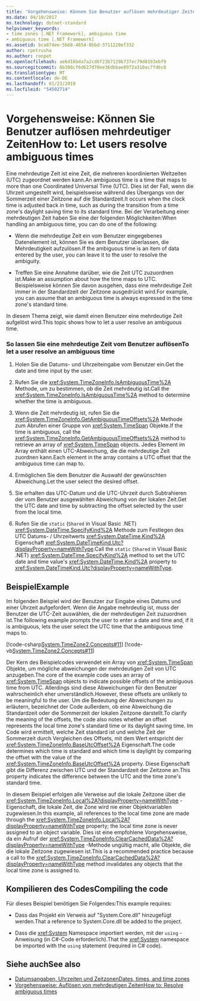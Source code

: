 ```yaml
---
title: 'Vorgehensweise: Können Sie Benutzer auflösen mehrdeutiger Zeiten'
ms.date: 04/10/2017
ms.technology: dotnet-standard
helpviewer_keywords:
- time zones [.NET Framework], ambiguous time
- ambiguous time [.NET Framework]
ms.assetid: bca874ee-5b68-4654-8bbd-3711220ef332
author: rpetrusha
ms.author: ronpet
ms.openlocfilehash: ae6d16bda7a2cd6f2367129b737ec79d8193ebf9
ms.sourcegitcommit: 6b308cf6d627d78ee36dbbae8972a310ac7fd6c8
ms.translationtype: MT
ms.contentlocale: de-DE
ms.lasthandoff: 01/23/2019
ms.locfileid: "54502714"
---
```

# <a name="how-to-let-users-resolve-ambiguous-times"></a><span data-ttu-id="caf6f-102">Vorgehensweise: Können Sie Benutzer auflösen mehrdeutiger Zeiten</span><span class="sxs-lookup"><span data-stu-id="caf6f-102">How to: Let users resolve ambiguous times</span></span>

<span data-ttu-id="caf6f-103">Eine mehrdeutige Zeit ist eine Zeit, die mehreren koordinierten Weltzeiten (UTC) zugeordnet werden kann.</span><span class="sxs-lookup"><span data-stu-id="caf6f-103">An ambiguous time is a time that maps to more than one Coordinated Universal Time (UTC).</span></span> <span data-ttu-id="caf6f-104">Dies ist der Fall, wenn die Uhrzeit umgestellt wird, beispielsweise während des Übergangs von der Sommerzeit einer Zeitzone auf die Standardzeit.</span><span class="sxs-lookup"><span data-stu-id="caf6f-104">It occurs when the clock time is adjusted back in time, such as during the transition from a time zone's daylight saving time to its standard time.</span></span> <span data-ttu-id="caf6f-105">Bei der Verarbeitung einer mehrdeutigen Zeit haben Sie eine der folgenden Möglichkeiten:</span><span class="sxs-lookup"><span data-stu-id="caf6f-105">When handling an ambiguous time, you can do one of the following:</span></span>

* <span data-ttu-id="caf6f-106">Wenn die mehrdeutige Zeit ein vom Benutzer eingegebenes Datenelement ist, können Sie es dem Benutzer überlassen, die Mehrdeutigkeit aufzulösen.</span><span class="sxs-lookup"><span data-stu-id="caf6f-106">If the ambiguous time is an item of data entered by the user, you can leave it to the user to resolve the ambiguity.</span></span>

* <span data-ttu-id="caf6f-107">Treffen Sie eine Annahme darüber, wie die Zeit UTC zuzuordnen ist.</span><span class="sxs-lookup"><span data-stu-id="caf6f-107">Make an assumption about how the time maps to UTC.</span></span> <span data-ttu-id="caf6f-108">Beispielsweise können Sie davon ausgehen, dass eine mehrdeutige Zeit immer in der Standardzeit der Zeitzone ausgedrückt wird.</span><span class="sxs-lookup"><span data-stu-id="caf6f-108">For example, you can assume that an ambiguous time is always expressed in the time zone's standard time.</span></span>

<span data-ttu-id="caf6f-109">In diesem Thema zeigt, wie damit einen Benutzer eine mehrdeutige Zeit aufgelöst wird.</span><span class="sxs-lookup"><span data-stu-id="caf6f-109">This topic shows how to let a user resolve an ambiguous time.</span></span>

### <a name="to-let-a-user-resolve-an-ambiguous-time"></a><span data-ttu-id="caf6f-110">So lassen Sie eine mehrdeutige Zeit vom Benutzer auflösen</span><span class="sxs-lookup"><span data-stu-id="caf6f-110">To let a user resolve an ambiguous time</span></span>

1. <span data-ttu-id="caf6f-111">Holen Sie die Datums- und Uhrzeiteingabe vom Benutzer ein.</span><span class="sxs-lookup"><span data-stu-id="caf6f-111">Get the date and time input by the user.</span></span>

2. <span data-ttu-id="caf6f-112">Rufen Sie die <xref:System.TimeZoneInfo.IsAmbiguousTime%2A> Methode, um zu bestimmen, ob die Zeit mehrdeutig ist.</span><span class="sxs-lookup"><span data-stu-id="caf6f-112">Call the <xref:System.TimeZoneInfo.IsAmbiguousTime%2A> method to determine whether the time is ambiguous.</span></span>

3. <span data-ttu-id="caf6f-113">Wenn die Zeit mehrdeutig ist, rufen Sie die <xref:System.TimeZoneInfo.GetAmbiguousTimeOffsets%2A> Methode zum Abrufen einer Gruppe von <xref:System.TimeSpan> Objekte.</span><span class="sxs-lookup"><span data-stu-id="caf6f-113">If the time is ambiguous, call the <xref:System.TimeZoneInfo.GetAmbiguousTimeOffsets%2A> method to retrieve an array of <xref:System.TimeSpan> objects.</span></span> <span data-ttu-id="caf6f-114">Jedes Element im Array enthält einen UTC-Abweichung, die die mehrdeutige Zeit zuordnen kann.</span><span class="sxs-lookup"><span data-stu-id="caf6f-114">Each element in the array contains a UTC offset that the ambiguous time can map to.</span></span>

4. <span data-ttu-id="caf6f-115">Ermöglichen Sie dem Benutzer die Auswahl der gewünschten Abweichung.</span><span class="sxs-lookup"><span data-stu-id="caf6f-115">Let the user select the desired offset.</span></span>

5. <span data-ttu-id="caf6f-116">Sie erhalten das UTC-Datum und die UTC-Uhrzeit durch Subtrahieren der vom Benutzer ausgewählten Abweichung von der lokalen Zeit.</span><span class="sxs-lookup"><span data-stu-id="caf6f-116">Get the UTC date and time by subtracting the offset selected by the user from the local time.</span></span>

6. <span data-ttu-id="caf6f-117">Rufen Sie die `static` (`Shared` in Visual Basic .NET) <xref:System.DateTime.SpecifyKind%2A> Methode zum Festlegen des UTC Datums- / Uhrzeitwerts <xref:System.DateTime.Kind%2A> Eigenschaft <xref:System.DateTimeKind.Utc?displayProperty=nameWithType>.</span><span class="sxs-lookup"><span data-stu-id="caf6f-117">Call the `static` (`Shared` in Visual Basic .NET) <xref:System.DateTime.SpecifyKind%2A> method to set the UTC date and time value's <xref:System.DateTime.Kind%2A> property to <xref:System.DateTimeKind.Utc?displayProperty=nameWithType>.</span></span>

## <a name="example"></a><span data-ttu-id="caf6f-118">Beispiel</span><span class="sxs-lookup"><span data-stu-id="caf6f-118">Example</span></span>

<span data-ttu-id="caf6f-119">Im folgenden Beispiel wird der Benutzer zur Eingabe eines Datums und einer Uhrzeit aufgefordert. Wenn die Angabe mehrdeutig ist, muss der Benutzer die UTC-Zeit auswählen, die der mehrdeutigen Zeit zuzuordnen ist.</span><span class="sxs-lookup"><span data-stu-id="caf6f-119">The following example prompts the user to enter a date and time and, if it is ambiguous, lets the user select the UTC time that the ambiguous time maps to.</span></span>

[!code-csharp[System.TimeZone2.Concepts#11](../../../samples/snippets/csharp/VS_Snippets_CLR_System/system.TimeZone2.Concepts/CS/TimeZone2Concepts.cs#11)]
[!code-vb[System.TimeZone2.Concepts#11](../../../samples/snippets/visualbasic/VS_Snippets_CLR_System/system.TimeZone2.Concepts/VB/TimeZone2Concepts.vb#11)]

<span data-ttu-id="caf6f-120">Der Kern des Beispielcodes verwendet ein Array von <xref:System.TimeSpan> Objekte, um mögliche abweichungen der mehrdeutigen Zeit von UTC anzugeben.</span><span class="sxs-lookup"><span data-stu-id="caf6f-120">The core of the example code uses an array of <xref:System.TimeSpan> objects to indicate possible offsets of the ambiguous time from UTC.</span></span> <span data-ttu-id="caf6f-121">Allerdings sind diese Abweichungen für den Benutzer wahrscheinlich eher unverständlich.</span><span class="sxs-lookup"><span data-stu-id="caf6f-121">However, these offsets are unlikely to be meaningful to the user.</span></span> <span data-ttu-id="caf6f-122">Um die Bedeutung der Abweichungen zu erläutern, bezeichnet der Code außerdem, ob eine Abweichung die Standardzeit oder die Sommerzeit der lokalen Zeitzone darstellt.</span><span class="sxs-lookup"><span data-stu-id="caf6f-122">To clarify the meaning of the offsets, the code also notes whether an offset represents the local time zone's standard time or its daylight saving time.</span></span> <span data-ttu-id="caf6f-123">Im Code wird ermittelt, welche Zeit standard ist und welche Zeit der Sommerzeit durch Vergleichen des Offsets, mit dem Wert entspricht der <xref:System.TimeZoneInfo.BaseUtcOffset%2A> Eigenschaft.</span><span class="sxs-lookup"><span data-stu-id="caf6f-123">The code determines which time is standard and which time is daylight by comparing the offset with the value of the <xref:System.TimeZoneInfo.BaseUtcOffset%2A> property.</span></span> <span data-ttu-id="caf6f-124">Diese Eigenschaft gibt die Differenz zwischen UTC und der Standardzeit der Zeitzone an.</span><span class="sxs-lookup"><span data-stu-id="caf6f-124">This property indicates the difference between the UTC and the time zone's standard time.</span></span>

<span data-ttu-id="caf6f-125">In diesem Beispiel erfolgen alle Verweise auf die lokale Zeitzone über die <xref:System.TimeZoneInfo.Local%2A?displayProperty=nameWithType> -Eigenschaft, die lokale Zeit, die Zone wird nie einer Objektvariablen zugewiesen.</span><span class="sxs-lookup"><span data-stu-id="caf6f-125">In this example, all references to the local time zone are made through the <xref:System.TimeZoneInfo.Local%2A?displayProperty=nameWithType> property; the local time zone is never assigned to an object variable.</span></span> <span data-ttu-id="caf6f-126">Dies ist eine empfohlene Vorgehensweise, da ein Aufruf der <xref:System.TimeZoneInfo.ClearCachedData%2A?displayProperty=nameWithType> -Methode ungültig macht, alle Objekte, die die lokale Zeitzone zugewiesen ist.</span><span class="sxs-lookup"><span data-stu-id="caf6f-126">This is a recommended practice because a call to the <xref:System.TimeZoneInfo.ClearCachedData%2A?displayProperty=nameWithType> method invalidates any objects that the local time zone is assigned to.</span></span>

## <a name="compiling-the-code"></a><span data-ttu-id="caf6f-127">Kompilieren des Codes</span><span class="sxs-lookup"><span data-stu-id="caf6f-127">Compiling the code</span></span>

<span data-ttu-id="caf6f-128">Für dieses Beispiel benötigen Sie Folgendes:</span><span class="sxs-lookup"><span data-stu-id="caf6f-128">This example requires:</span></span>

* <span data-ttu-id="caf6f-129">Dass das Projekt ein Verweis auf "System.Core.dll" hinzugefügt werden.</span><span class="sxs-lookup"><span data-stu-id="caf6f-129">That a reference to System.Core.dll be added to the project.</span></span>

* <span data-ttu-id="caf6f-130">Dass die <xref:System> Namespace importiert werden, mit der `using` -Anweisung (in C#-Code erforderlich).</span><span class="sxs-lookup"><span data-stu-id="caf6f-130">That the <xref:System> namespace be imported with the `using` statement (required in C# code).</span></span>

## <a name="see-also"></a><span data-ttu-id="caf6f-131">Siehe auch</span><span class="sxs-lookup"><span data-stu-id="caf6f-131">See also</span></span>

- [<span data-ttu-id="caf6f-132">Datumsangaben, Uhrzeiten und Zeitzonen</span><span class="sxs-lookup"><span data-stu-id="caf6f-132">Dates, times, and time zones</span></span>](../../../docs/standard/datetime/index.md)
- [<span data-ttu-id="caf6f-133">Vorgehensweise: Auflösen von mehrdeutigen Zeiten</span><span class="sxs-lookup"><span data-stu-id="caf6f-133">How to: Resolve ambiguous times</span></span>](../../../docs/standard/datetime/resolve-ambiguous-times.md)
